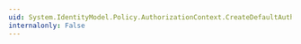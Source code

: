 ```yaml
---
uid: System.IdentityModel.Policy.AuthorizationContext.CreateDefaultAuthorizationContext(System.Collections.Generic.IList{System.IdentityModel.Policy.IAuthorizationPolicy})
internalonly: False
---
```

